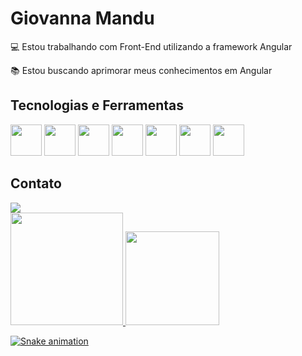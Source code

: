 # Giovanna Mandu

:computer: Estou trabalhando com Front-End utilizando a framework Angular

:books: Estou buscando aprimorar meus conhecimentos em Angular


## Tecnologias e Ferramentas

<code><img width="50px" src="https://cdn.jsdelivr.net/gh/devicons/devicon/icons/html5/html5-original.svg" /></code>
<code><img width="50px" src="https://cdn.jsdelivr.net/gh/devicons/devicon/icons/css3/css3-original.svg" /></code>
<code><img width="50px" src="https://cdn.jsdelivr.net/gh/devicons/devicon/icons/javascript/javascript-original.svg" /></code>
<code><img width="50px" src="https://cdn.jsdelivr.net/gh/devicons/devicon/icons/typescript/typescript-original.svg" /></code>
<code><img width="50px" src="https://cdn.jsdelivr.net/gh/devicons/devicon/icons/angularjs/angularjs-original.svg" /></code>
<code><img width="50px" src="https://cdn.jsdelivr.net/gh/devicons/devicon/icons/git/git-original.svg" /></code>
<code><img width="50px" src="https://cdn.jsdelivr.net/gh/devicons/devicon/icons/github/github-original.svg" /></code>

## Contato

<div>
<a href="https://www.linkedin.com/in/giovannamandu" target="_blank"><img src="https://img.shields.io/badge/-LinkedIn-%230077B5?style=for-the-badge&logo=linkedin&logoColor=white" target="_blank"></a>   
</div>


<div>
<a href="https://github.com/giovannamandu">
<img height="180em" src="https://github-readme-stats.vercel.app/api/top-langs/?username=giovannamandu&layout=compact&langs_count=7&theme=dracula"/>
<img height="150em" src="https://github-readme-stats.vercel.app/api?username=giovannamandu&show_icons=true&theme=dracula&include_all_commits=true&count_private=true"/>
</div>

![Snake animation](https://github.com/giovannamandu/giovannamandu/blob/output/github-contribution-grid-snake.svg)

